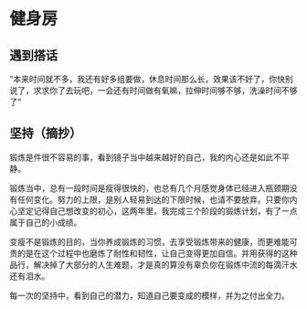 
# 健身房


## 遇到搭话    

“本来时间就不多，我还有好多组要做，休息时间那么长，效果该不好了，你快别说了，求求你了去玩吧，一会还有时间做有氧嘛，拉伸时间够不够，洗澡时间不够了”

## 坚持（摘抄）

锻炼是件很不容易的事，看到镜子当中越来越好的自己，我的内心还是如此不平静。  

锻炼当中，总有一段时间是瘦得很快的，也总有几个月感觉身体已经进入瓶颈期没有任何变化。努力的上限，是别人轻易到达的下限时候，也请不要放弃。只要你内心坚定记得自己想改变的初心，这两年里，我完成三个阶段的锻炼计划，有了一点属于自己的小成绩。

变瘦不是锻炼的目的，当你养成锻炼的习惯，去享受锻炼带来的健康，而更难能可贵的是在这个过程中也磨炼了耐性和韧性，让自己变得更加自信。并用获得的这种品行，解决掉了大部分的人生难题，才是真的算没有辜负你在锻炼中流的每滴汗水还有泪水。

每一次的坚持中，看到自己的潜力，知道自己要变成的模样，并为之付出全力。

## 
